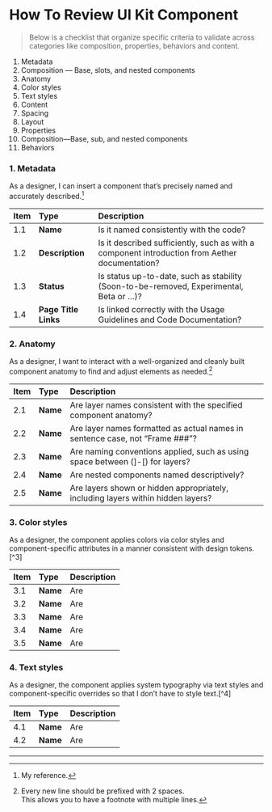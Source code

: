 # How To Review UI Kit Component

> Below is a checklist that organize specific criteria to validate across categories like composition, properties, behaviors and content.

1. Metadata
2. Composition — Base, slots, and nested components
3. Anatomy
4. Color styles
5. Text styles
6. Content
7. Spacing
8. Layout
9. Properties
10. Composition—Base, sub, and nested components
11. Behaviors


### 1. Metadata
As a designer, I can insert a component that’s precisely named and accurately described.[^1]

Item | Type | Description
:--- |:--- |:---
1.1 | **Name** | Is it named consistently with the code?
1.2 | **Description** | Is it described sufficiently, such as with a component introduction from Aether documentation?
1.3 | **Status** | Is status up-to-date, such as stability (Soon-to-be-removed, Experimental, Beta or …)?
1.4 | **Page Title Links** | Is linked correctly with the Usage Guidelines and Code Documentation?


### 2. Anatomy
As a designer, I want to interact with a well-organized and cleanly built component anatomy to find and adjust elements as needed.[^2]

Item | Type | Description
:--- |:--- |:---
2.1 | **Name** | Are layer names consistent with the specified component anatomy?
2.2 | **Name** | Are layer names formatted as actual names in sentence case, not “Frame ###”?
2.3 | **Name** | Are naming conventions applied, such as using space between (]-[) for layers?
2.4 | **Name** | Are nested components named descriptively?
2.5 | **Name** | Are layers shown or hidden appropriately, including layers within hidden layers?

### 3. Color styles
As a designer, the component applies colors via color styles and component-specific attributes in a manner consistent with design tokens.[^3]

Item | Type | Description
:--- |:--- |:---
3.1 | **Name** | Are 
3.2 | **Name** | Are 
3.3 | **Name** | Are 
3.4 | **Name** | Are 
3.5 | **Name** | Are 

### 4. Text styles
As a designer, the component applies system typography via text styles and component-specific overrides so that I don’t have to style text.[^4]

Item | Type | Description
:--- |:--- |:---
4.1 | **Name** | Are 
4.2 | **Name** | Are 

--- 

[^1]: My reference.
[^2]: Every new line should be prefixed with 2 spaces.  
  This allows you to have a footnote with multiple lines.